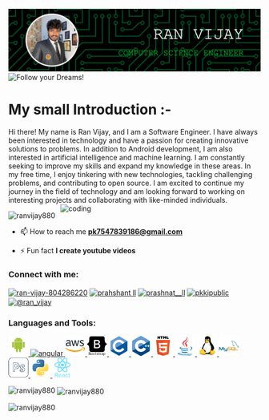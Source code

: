 ![logo](https://github.com/ranvijay880/ranvijay880/blob/main/github-header-image%20(3).png)
<img width="400" src="https://readme-typing-svg.herokuapp.com?font=JetBrains+Mono&weight=600&size=30&duration=1800&color=00f200&width=535&lines=Hi,+I'm+RanViay;I'm+a+Passionate+Software;+From+India;+I+love+Data+Science;Checkout+my+Projects;What+About+You?;let's+Connect!"  alt="Follow your Dreams!"/>
</div>

# My small Introduction :-

Hi there! My name is Ran Vijay, and I am a Software Engineer. I have always been interested in technology and have a passion for creating innovative solutions to problems. In addition to Android development, I am also interested in artificial intelligence and machine learning. I am constantly seeking to improve my skills and expand my knowledge in these areas. In my free time, I enjoy tinkering with new technologies, tackling challenging problems, and contributing to open source. I am excited to continue my journey in the field of technology and am looking forward to working on interesting projects and collaborating with like-minded individuals.
<img align ="right" alt = "coding" width="400" src ="https://camo.githubusercontent.com/d5e260cd2600454c2736f2c53e35d2aa65da6a9504041dece08bc943934a2eaa/68747470733a2f2f6d656469612e74656e6f722e636f6d2f336254785a34486472797341414141642f706978656c732d6e656f6e2e676966">


<p align="left"> <img src="https://komarev.com/ghpvc/?username=ranvijay880&label=Profile%20views&color=0e75b6&style=flat" alt="ranvijay880" /> </p>

- 📫 How to reach me **pk7547839186@gmail.com**

- ⚡ Fun fact **I create youtube videos**

<h3 align="left">Connect with me:</h3>
<p align="left">
<a href="https://linkedin.com/in/ran-vijay-804286220" target="blank"><img align="center" src="https://raw.githubusercontent.com/rahuldkjain/github-profile-readme-generator/master/src/images/icons/Social/linked-in-alt.svg" alt="ran-vijay-804286220" height="30" width="40" /></a>
<a href="https://fb.com/prahshant ll" target="blank"><img align="center" src="https://raw.githubusercontent.com/rahuldkjain/github-profile-readme-generator/master/src/images/icons/Social/facebook.svg" alt="prahshant ll" height="30" width="40" /></a>
<a href="https://instagram.com/prashnat__ll" target="blank"><img align="center" src="https://raw.githubusercontent.com/rahuldkjain/github-profile-readme-generator/master/src/images/icons/Social/instagram.svg" alt="prashnat__ll" height="30" width="40" /></a>
<a href="https://www.youtube.com/c/pkkipublic" target="blank"><img align="center" src="https://raw.githubusercontent.com/rahuldkjain/github-profile-readme-generator/master/src/images/icons/Social/youtube.svg" alt="pkkipublic" height="30" width="40" /></a>
<a href="https://www.hackerrank.com/@ran_vijay" target="blank"><img align="center" src="https://raw.githubusercontent.com/rahuldkjain/github-profile-readme-generator/master/src/images/icons/Social/hackerrank.svg" alt="@ran_vijay" height="30" width="40" /></a>
</p>

<h3 align="left">Languages and Tools:</h3>
<p align="left"> <a href="https://developer.android.com" target="_blank" rel="noreferrer"> <img src="https://raw.githubusercontent.com/devicons/devicon/master/icons/android/android-original-wordmark.svg" alt="android" width="40" height="40"/> </a> <a href="https://angular.io" target="_blank" rel="noreferrer"> <img src="https://angular.io/assets/images/logos/angular/angular.svg" alt="angular" width="40" height="40"/> </a> <a href="https://aws.amazon.com" target="_blank" rel="noreferrer"> <img src="https://raw.githubusercontent.com/devicons/devicon/master/icons/amazonwebservices/amazonwebservices-original-wordmark.svg" alt="aws" width="40" height="40"/> </a> <a href="https://getbootstrap.com" target="_blank" rel="noreferrer"> <img src="https://raw.githubusercontent.com/devicons/devicon/master/icons/bootstrap/bootstrap-plain-wordmark.svg" alt="bootstrap" width="40" height="40"/> </a> <a href="https://www.cprogramming.com/" target="_blank" rel="noreferrer"> <img src="https://raw.githubusercontent.com/devicons/devicon/master/icons/c/c-original.svg" alt="c" width="40" height="40"/> </a> <a href="https://www.w3schools.com/cpp/" target="_blank" rel="noreferrer"> <img src="https://raw.githubusercontent.com/devicons/devicon/master/icons/cplusplus/cplusplus-original.svg" alt="cplusplus" width="40" height="40"/> </a> <a href="https://www.w3.org/html/" target="_blank" rel="noreferrer"> <img src="https://raw.githubusercontent.com/devicons/devicon/master/icons/html5/html5-original-wordmark.svg" alt="html5" width="40" height="40"/> </a> <a href="https://www.java.com" target="_blank" rel="noreferrer"> <img src="https://raw.githubusercontent.com/devicons/devicon/master/icons/java/java-original.svg" alt="java" width="40" height="40"/> </a> <a href="https://www.linux.org/" target="_blank" rel="noreferrer"> <img src="https://raw.githubusercontent.com/devicons/devicon/master/icons/linux/linux-original.svg" alt="linux" width="40" height="40"/> </a> <a href="https://www.mysql.com/" target="_blank" rel="noreferrer"> <img src="https://raw.githubusercontent.com/devicons/devicon/master/icons/mysql/mysql-original-wordmark.svg" alt="mysql" width="40" height="40"/> </a> <a href="https://www.photoshop.com/en" target="_blank" rel="noreferrer"> <img src="https://raw.githubusercontent.com/devicons/devicon/master/icons/photoshop/photoshop-line.svg" alt="photoshop" width="40" height="40"/> </a> <a href="https://www.python.org" target="_blank" rel="noreferrer"> <img src="https://raw.githubusercontent.com/devicons/devicon/master/icons/python/python-original.svg" alt="python" width="40" height="40"/> </a> <a href="https://reactjs.org/" target="_blank" rel="noreferrer"> <img src="https://raw.githubusercontent.com/devicons/devicon/master/icons/react/react-original-wordmark.svg" alt="react" width="40" height="40"/> </a> </p>

<p><img align="left" src="https://github-readme-stats.vercel.app/api/top-langs?username=ranvijay880&show_icons=true&locale=en&layout=compact" alt="ranvijay880" /></p>

<p>&nbsp;<img align="center" src="https://github-readme-stats.vercel.app/api?username=ranvijay880&show_icons=true&locale=en" alt="ranvijay880" /></p>

<p><img align="center" src="https://github-readme-streak-stats.herokuapp.com/?user=ranvijay880&" alt="ranvijay880" /></p>

<!--
**ranvijay880/ranvijay880** is a ✨ _special_ ✨ repository because its `README.md` (this file) appears on your GitHub profile.

Here are some ideas to get you started:

- 🔭 I’m currently working on ...
- 🌱 I’m currently learning ...
- 👯 I’m looking to collaborate on ...
- 🤔 I’m looking for help with ...
- 💬 Ask me about ...
- 📫 How to reach me: ...
- 😄 Pronouns: ...
- ⚡ Fun fact: ...
-->
